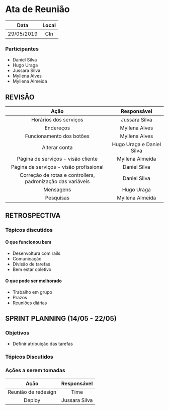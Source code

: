 # Ata de Reunião

Data         | Local
:------------: | :-------------:
29/05/2019   |CIn


### Participantes
* Daniel Silva
* Hugo Uraga
* Jussara Silva
* Myllena Alves
* Myllena Almeida


## REVISÃO
Ação                            | Responsável   
:-------------------------------: | :-------------:
Horários dos serviços | Jussara Silva
Endereços | Myllena Alves
Funcionamento dos botões | Myllena Alves
Alterar conta | Hugo Uraga e Daniel Silva
Página de serviços - visão cliente | Myllena Almeida
Página de serviços - visão profissional | Daniel Silva
Correção de rotas e controllers, padronização das variáveis | Daniel Silva
Mensagens | Hugo Uraga
Pesquisas | Myllena Almeida


## RETROSPECTIVA 

### Tópicos discutidos

#### O que funcionou bem
* Desenvoltura com rails
* Comunicação
* Divisão de tarefas
* Bem estar coletivo

#### O que pode ser melhorado
* Trabalho em grupo
* Prazos
* Reuniões diárias

## SPRINT PLANNING (14/05 - 22/05)

### Objetivos
* Definir atribuição das tarefas

### Tópicos Discutidos


### Ações a serem tomadas
Ação                            | Responsável   
:-------------------------------: | :-------------:
Reunião de redesign | Time
Deploy | Jussara Silva

